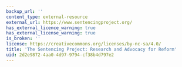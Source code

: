 ```yaml
---
backup_url: ''
content_type: external-resource
external_url: https://www.sentencingproject.org/
has_external_licence_warning: true
has_external_license_warning: true
is_broken: ''
license: https://creativecommons.org/licenses/by-nc-sa/4.0/
title: 'The Sentencing Project: Research and Advocacy for Reform'
uid: 2d2e9872-4aa0-4d97-9794-cf38b4d797e2
---
```

